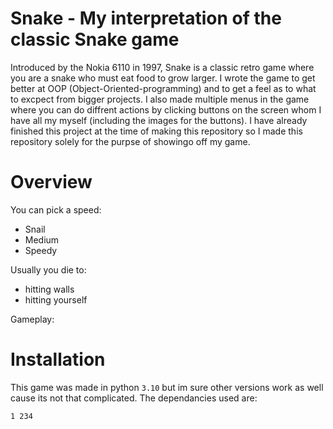 # Snake - My interpretation of the classic Snake game 
Introduced by the Nokia 6110 in 1997, Snake is a classic retro game where you are a snake who must eat food to grow larger. I wrote the game to get better at OOP (Object-Oriented-programming) and to get a feel as to what to excpect from bigger projects. I also made multiple menus in the game where you can do diffrent actions by clicking buttons on the screen whom I have all my myself (including the images for the buttons). I have already finished this project at the time of making this repository so I made this repository solely for the purpse of showingo off my game.

# Overview
You can pick a speed:
- Snail 
- Medium
- Speedy

<Speed Menu>

Usually you die to:
- hitting walls 
- hitting yourself

<death1> <death2>

Gameplay:
<gameplay>

# Installation
This game was made in python `3.10` but im sure other versions work as well cause its not that complicated. The dependancies used are:
```bash
1 234
```
